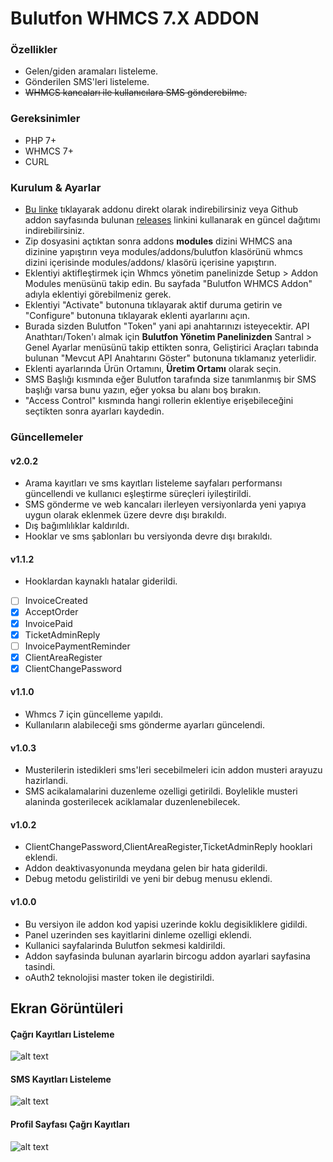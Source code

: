 # Bulutfon WHMCS 7.X ADDON

### Özellikler

* Gelen/giden aramaları listeleme.
* Gönderilen SMS'leri listeleme.
* ~~WHMCS kancaları ile kullanıcılara SMS gönderebilme.~~

### Gereksinimler

* PHP 7+
* WHMCS 7+
* CURL

### Kurulum & Ayarlar

* [Bu linke](https://github.com/hakanersu/bulutfon-whmcs/releases/latest/download/modules.zip) tıklayarak addonu direkt olarak indirebilirsiniz veya Github addon sayfasında bulunan [releases](https://github.com/hakanersu/bulutfon-whmcs/releases) linkini kullanarak en güncel dağıtımı indirebilirsiniz.
* Zip dosyasini açtıktan sonra addons **modules** dizini WHMCS ana dizinine yapıştırın veya modules/addons/bulutfon klasörünü whmcs dizini içerisinde modules/addons/ klasörü içerisine yapıştırın.
* Eklentiyi aktifleştirmek için Whmcs yönetim panelinizde Setup > Addon Modules menüsünü takip edin. Bu sayfada "Bulutfon WHMCS Addon" adıyla eklentiyi görebilmeniz gerek.
* Eklentiyi "Activate" butonuna tıklayarak aktif duruma getirin ve "Configure" butonuna tıklayarak eklenti ayarlarını açın.
* Burada sizden Bulutfon "Token" yani api anahtarınızı isteyecektir. API Anathtarı/Token'ı almak için **Bulutfon Yönetim Panelinizden** Santral > Genel Ayarlar menüsünü takip ettikten sonra, Geliştirici Araçları tabında bulunan "Mevcut API Anahtarını Göster" butonuna tıklamanız yeterlidir.
* Eklenti ayarlarında Ürün Ortamını, **Üretim Ortamı** olarak seçin.
* SMS Başlığı kısmında eğer Bulutfon tarafında size tanımlanmış bir SMS başlığı varsa bunu yazın, eğer yoksa bu alanı boş bırakın.
* "Access Control" kısmında hangi rollerin eklentiye erişebileceğini seçtikten sonra ayarları kaydedin. 


### Güncellemeler

#### v2.0.2

* Arama kayıtları ve sms kayıtları listeleme sayfaları performansı güncellendi ve kullanıcı eşleştirme süreçleri iyileştirildi.
* SMS gönderme ve web kancaları ilerleyen versiyonlarda yeni yapıya uygun olarak eklenmek üzere devre dışı bırakıldı.
* Dış bağımlılıklar kaldırıldı.
* Hooklar ve sms şablonları  bu versiyonda devre dışı bırakıldı.

#### v1.1.2
* Hooklardan kaynaklı hatalar giderildi.
- [ ] InvoiceCreated
- [x] AcceptOrder
- [x] InvoicePaid
- [x] TicketAdminReply
- [ ] InvoicePaymentReminder
- [x] ClientAreaRegister
- [x] ClientChangePassword

#### v1.1.0
* Whmcs 7 için güncelleme yapıldı.
* Kullanıların alabileceği sms gönderme ayarları güncelendi.

#### v1.0.3
* Musterilerin istedikleri sms'leri secebilmeleri icin addon musteri arayuzu hazirlandi.
* SMS acikalamalarini duzenleme ozelligi getirildi. Boylelikle musteri alaninda gosterilecek aciklamalar duzenlenebilecek.

#### v1.0.2
* ClientChangePassword,ClientAreaRegister,TicketAdminReply hooklari eklendi.
* Addon deaktivasyonunda meydana gelen bir hata giderildi.
* Debug metodu gelistirildi ve yeni bir debug menusu eklendi.

#### v1.0.0
* Bu versiyon ile addon kod yapisi uzerinde koklu degisikliklere gidildi.
* Panel uzerinden ses kayitlarini dinleme ozelligi eklendi.
* Kullanici sayfalarinda Bulutfon sekmesi kaldirildi.
* Addon sayfasinda bulunan ayarlarin bircogu addon ayarlari sayfasina tasindi.
* oAuth2 teknolojisi master token ile degistirildi.


## Ekran Görüntüleri

#### Çağrı Kayıtları Listeleme
![alt text](https://raw.githubusercontent.com/hakanersu/bulutfon-whmcs/master/screenshots/whmcs-1.PNG)

#### SMS Kayıtları Listeleme
![alt text](https://raw.githubusercontent.com/hakanersu/bulutfon-whmcs/master/screenshots/whmcs-2.PNG)

#### Profil Sayfası Çağrı Kayıtları
![alt text](https://raw.githubusercontent.com/hakanersu/bulutfon-whmcs/master/screenshots/whmcs-3.PNG)





